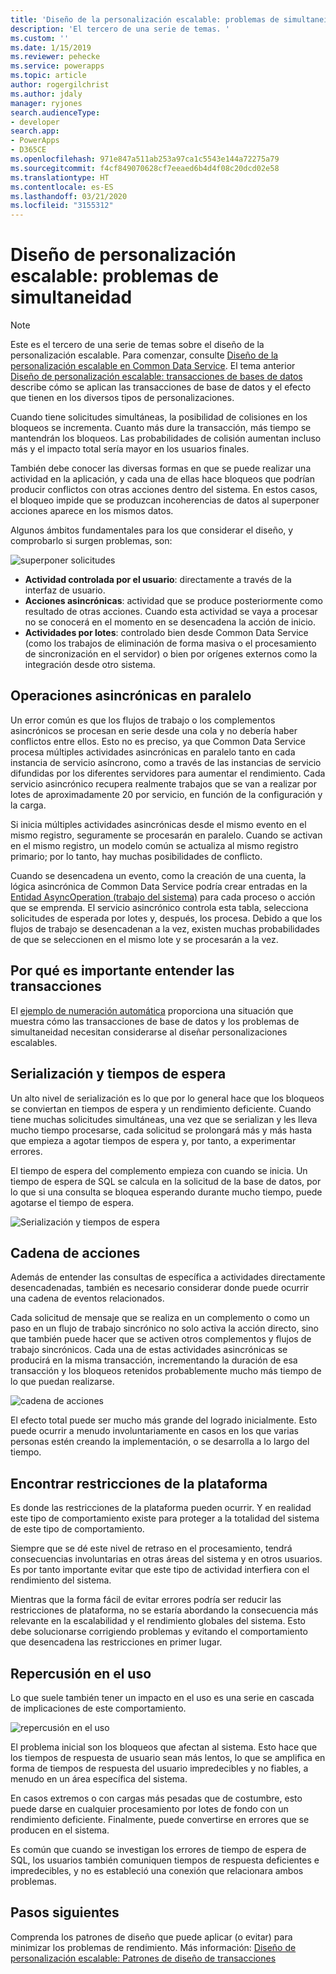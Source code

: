 ```yaml
---
title: 'Diseño de la personalización escalable: problemas de simultaneidad (Common Data Service) | Microsoft Docs'
description: 'El tercero de una serie de temas. '
ms.custom: ''
ms.date: 1/15/2019
ms.reviewer: pehecke
ms.service: powerapps
ms.topic: article
author: rogergilchrist
ms.author: jdaly
manager: ryjones
search.audienceType:
- developer
search.app:
- PowerApps
- D365CE
ms.openlocfilehash: 971e847a511ab253a97ca1c5543e144a72275a79
ms.sourcegitcommit: f4cf849070628cf7eeaed6b4d4f08c20dcd02e58
ms.translationtype: HT
ms.contentlocale: es-ES
ms.lasthandoff: 03/21/2020
ms.locfileid: "3155312"
---
```

# <a name="scalable-customization-design-concurrency-issues"></a>Diseño de personalización escalable: problemas de simultaneidad

> [!NOTE]
> Este es el tercero de una serie de temas sobre el diseño de la personalización escalable. Para comenzar, consulte [Diseño de la personalización escalable en Common Data Service](overview.md).
> El tema anterior [Diseño de personalización escalable: transacciones de bases de datos](database-transactions.md) describe cómo se aplican las transacciones de base de datos y el efecto que tienen en los diversos tipos de personalizaciones.

Cuando tiene solicitudes simultáneas, la posibilidad de colisiones en los bloqueos se incrementa. Cuanto más dure la transacción, más tiempo se mantendrán los bloqueos. Las probabilidades de colisión aumentan incluso más y el impacto total sería mayor en los usuarios finales. 

También debe conocer las diversas formas en que se puede realizar una actividad en la aplicación, y cada una de ellas hace bloqueos que podrían producir conflictos con otras acciones dentro del sistema. En estos casos, el bloqueo impide que se produzcan incoherencias de datos al superponer acciones aparece en los mismos datos. 

Algunos ámbitos fundamentales para los que considerar el diseño, y comprobarlo si surgen problemas, son:

![superponer solicitudes](media/concurrency-considerations.png)

- **Actividad controlada por el usuario**: directamente a través de la interfaz de usuario.
- **Acciones asincrónicas**: actividad que se produce posteriormente como resultado de otras acciones. Cuando esta actividad se vaya a procesar no se conocerá en el momento en se desencadena la acción de inicio.
- **Actividades por lotes**: controlado bien desde Common Data Service (como los trabajos de eliminación de forma masiva o el procesamiento de sincronización en el servidor) o bien por orígenes externos como la integración desde otro sistema.

## <a name="async-operations-in-parallel"></a>Operaciones asincrónicas en paralelo

Un error común es que los flujos de trabajo o los complementos asincrónicos se procesan en serie desde una cola y no debería haber conflictos entre ellos. Esto no es preciso, ya que Common Data Service procesa múltiples actividades asincrónicas en paralelo tanto en cada instancia de servicio asíncrono, como a través de las instancias de servicio difundidas por los diferentes servidores para aumentar el rendimiento. Cada servicio asincrónico recupera realmente trabajos que se van a realizar por lotes de aproximadamente 20 por servicio, en función de la configuración y la carga.

Si inicia múltiples actividades asincrónicas desde el mismo evento en el mismo registro, seguramente se procesarán en paralelo. Cuando se activan en el mismo registro, un modelo común se actualiza al mismo registro primario; por lo tanto, hay muchas posibilidades de conflicto. 

Cuando se desencadena un evento, como la creación de una cuenta, la lógica asincrónica de Common Data Service podría crear entradas en la [Entidad AsyncOperation (trabajo del sistema)](../reference/entities/asyncoperation.md) para cada proceso o acción que se emprenda. El servicio asincrónico controla esta tabla, selecciona solicitudes de esperada por lotes y, después, los procesa. Debido a que los flujos de trabajo se desencadenan a la vez, existen muchas probabilidades de que se seleccionen en el mismo lote y se procesarán a la vez. 

## <a name="why-its-important-to-understand-transactions"></a>Por qué es importante entender las transacciones

El [ejemplo de numeración automática](auto-numbering-example.md) proporciona una situación que muestra cómo las transacciones de base de datos y los problemas de simultaneidad necesitan considerarse al diseñar personalizaciones escalables.

## <a name="serialization-and-timeouts"></a>Serialización y tiempos de espera

Un alto nivel de serialización es lo que por lo general hace que los bloqueos se conviertan en tiempos de espera y un rendimiento deficiente. Cuando tiene muchas solicitudes simultáneas, una vez que se serializan y les lleva mucho tiempo procesarse, cada solicitud se prolongará más y más hasta que empieza a agotar tiempos de espera y, por tanto, a experimentar errores. 

El tiempo de espera del complemento empieza con cuando se inicia. Un tiempo de espera de SQL se calcula en la solicitud de la base de datos, por lo que si una consulta se bloquea esperando durante mucho tiempo, puede agotarse el tiempo de espera.

![Serialización y tiempos de espera](media/serialization-and-timeouts.png)

## <a name="chain-of-actions"></a>Cadena de acciones

Además de entender las consultas de específica a actividades directamente desencadenadas, también es necesario considerar donde puede ocurrir una cadena de eventos relacionados.
 
Cada solicitud de mensaje que se realiza en un complemento o como un paso en un flujo de trabajo sincrónico no solo activa la acción directo, sino que también puede hacer que se activen otros complementos y flujos de trabajo sincrónicos. Cada una de estas actividades asincrónicas se producirá en la misma transacción, incrementando la duración de esa transacción y los bloqueos retenidos probablemente mucho más tiempo de lo que puedan realizarse.

![cadena de acciones](media/chain-of-actions.png)

El efecto total puede ser mucho más grande del logrado inicialmente. Esto puede ocurrir a menudo involuntariamente en casos en los que varias personas estén creando la implementación, o se desarrolla a lo largo del tiempo. 

## <a name="running-into-platform-constraints"></a>Encontrar restricciones de la plataforma

Es donde las restricciones de la plataforma pueden ocurrir. Y en realidad este tipo de comportamiento existe para proteger a la totalidad del sistema de este tipo de comportamiento.

Siempre que se dé este nivel de retraso en el procesamiento, tendrá consecuencias involuntarias en otras áreas del sistema y en otros usuarios. Es por tanto importante evitar que este tipo de actividad interfiera con el rendimiento del sistema.

Mientras que la forma fácil de evitar errores podría ser reducir las restricciones de plataforma, no se estaría abordando la consecuencia más relevante en la escalabilidad y el rendimiento globales del sistema. Esto debe solucionarse corrigiendo problemas y evitando el comportamiento que desencadena las restricciones en primer lugar. 

## <a name="impact-on-usage"></a>Repercusión en el uso

Lo que suele también tener un impacto en el uso es una serie en cascada de implicaciones de este comportamiento.

![repercusión en el uso](media/impact-on-usage.png)

El problema inicial son los bloqueos que afectan al sistema. Esto hace que los tiempos de respuesta de usuario sean más lentos, lo que se amplifica en forma de tiempos de respuesta del usuario impredecibles y no fiables, a menudo en un área específica del sistema.

En casos extremos o con cargas más pesadas que de costumbre, esto puede darse en cualquier procesamiento por lotes de fondo con un rendimiento deficiente. Finalmente, puede convertirse en errores que se producen en el sistema.

Es común que cuando se investigan los errores de tiempo de espera de SQL, los usuarios también comuniquen tiempos de respuesta deficientes e impredecibles, y no es estableció una conexión que relacionara ambos problemas. 


## <a name="next-steps"></a>Pasos siguientes

Comprenda los patrones de diseño que puede aplicar (o evitar) para minimizar los problemas de rendimiento. Más información: [Diseño de personalización escalable: Patrones de diseño de transacciones](transaction-design-patterns.md)